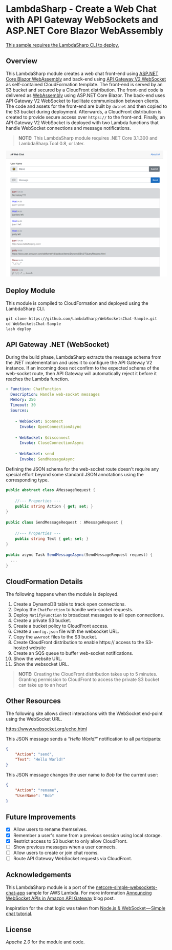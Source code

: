 # LambdaSharp - Create a Web Chat with API Gateway WebSockets and ASP.NET Core Blazor WebAssembly

[This sample requires the LambdaSharp CLI to deploy.](https://lambdasharp.net/)

## Overview

This LambdaSharp module creates a web chat front-end using [ASP.NET Core Blazor WebAssembly](https://docs.microsoft.com/en-us/aspnet/core/blazor/get-started) and back-end using [API Gateway V2 WebSocket](https://aws.amazon.com/blogs/compute/announcing-websocket-apis-in-amazon-api-gateway/) as self-contained CloudFormation template. The front-end is served by an S3 bucket and secured by a CloudFront distribution. The front-end code is delivered as [WebAssembly](https://webassembly.org/) using ASP.NET Core Blazor. The back-end uses API Gateway V2 WebSocket to facilitate communication between clients. The code and assets for the front-end are built by `dotnet` and then copied to the S3 bucket during deployment. Afterwards, a CloudFront distribution is created to provide secure access over `https://` to the front-end. Finally, an API Gateway V2 WebSocket is deployed with two Lambda functions that handle WebSocket connections and message notifications.

> **NOTE:** This LambdaSharp module requires .NET Core 3.1.300 and LambdaSharp.Tool 0.8, or later.

![WebChat](Assets/LambdaSharpWebChat.png)

## Deploy Module

This module is compiled to CloudFormation and deployed using the LambdaSharp CLI.
```
git clone https://github.com/LambdaSharp/WebSocketsChat-Sample.git
cd WebSocketsChat-Sample
lash deploy
```

## API Gateway .NET (WebSocket)

During the build phase, LambdaSharp extracts the message schema from the .NET implementation and uses it to configure the API Gateway V2 instance. If an incoming does not confirm to the expected schema of the web-socket route, then API Gateway will automatically reject it before it reaches the Lambda function.

```yaml
- Function: ChatFunction
  Description: Handle web-socket messages
  Memory: 256
  Timeout: 30
  Sources:

    - WebSocket: $connect
      Invoke: OpenConnectionAsync

    - WebSocket: $disconnect
      Invoke: CloseConnectionAsync

    - WebSocket: send
      Invoke: SendMessageAsync
```

Defining the JSON schema for the web-socket route doesn't require any special effort beyond some standard JSON annotations using the corresponding type.
```csharp
public abstract class AMessageRequest {

    //--- Properties ---
    public string Action { get; set; }
}

public class SendMessageRequest : AMessageRequest {

    //--- Properties ---
    public string Text { get; set; }
}

public async Task SendMessageAsync(SendMessageRequest request) {
  ...
}
```

## CloudFormation Details

The following happens when the module is deployed.

1. Create a DynamoDB table to track open connections.
1. Deploy the `ChatFunction` to handle web-socket requests.
1. Deploy `NotifyFunction` to broadcast messages to all open connections.
1. Create a private S3 bucket.
1. Create a bucket policy to CloudFront access.
1. Create a `config.json` file with the websocket URL.
1. Copy the `wwwroot` files to the S3 bucket.
1. Create CloudFront distribution to enable https:// access to the S3-hosted website
1. Create an SQS queue to buffer web-socket notifications.
1. Show the website URL.
1. Show the websocket URL.

> **NOTE:** Creating the CloudFront distribution takes up to 5 minutes. Granting permission to CloudFront to access the private S3 bucket can take up to an hour!

## Other Resources

The following site allows direct interactions with the WebSocket end-point using the WebSocket URL.

https://www.websocket.org/echo.html

This JSON message sends a _"Hello World!"_ notification to all participants:
```json
{
    "Action": "send",
    "Text": "Hello World!"
}
```

This JSON message changes the user name to _Bob_ for the current user:
```json
{
    "Action": "rename",
    "UserName": "Bob"
}
```

## Future Improvements
- [x] Allow users to rename themselves.
- [x] Remember a user's name from a previous session using local storage.
- [x] Restrict access to S3 bucket to only allow CloudFront.
- [ ] Show previous messages when a user connects.
- [ ] Allow users to create or join chat rooms.
- [ ] Route API Gateway WebSocket requests via CloudFront.

## Acknowledgements

This LambdaSharp module is a port of the [netcore-simple-websockets-chat-app](https://github.com/normj/netcore-simple-websockets-chat-app) sample for AWS Lambda. For more information [Announcing WebSocket APIs in Amazon API Gateway](https://aws.amazon.com/blogs/compute/announcing-websocket-apis-in-amazon-api-gateway/) blog post.

Inspiration for the chat logic was taken from [Node.js & WebSocket — Simple chat tutorial](https://medium.com/@martin.sikora/node-js-websocket-simple-chat-tutorial-2def3a841b61).

## License

_Apache 2.0_ for the module and code.
